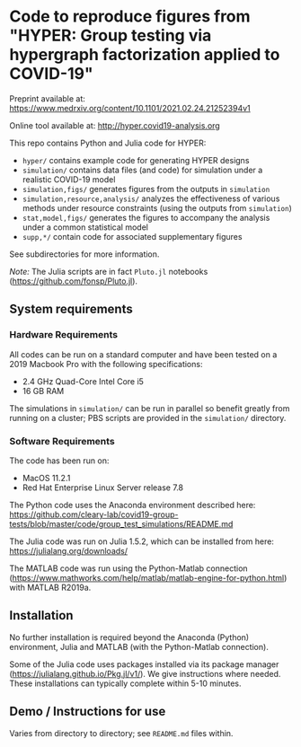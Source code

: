 # Code to reproduce figures from "HYPER: Group testing via hypergraph factorization applied to COVID-19"

Preprint available at: https://www.medrxiv.org/content/10.1101/2021.02.24.21252394v1

Online tool available at: http://hyper.covid19-analysis.org

This repo contains Python and Julia code for HYPER:
+ `hyper/` contains example code for generating HYPER designs
+ `simulation/` contains data files (and code) for simulation under a realistic COVID-19 model
+ `simulation,figs/` generates figures from the outputs in `simulation`
+ `simulation,resource,analysis/` analyzes the effectiveness of various methods under resource constraints (using the outputs from `simulation`)
+ `stat,model,figs/` generates the figures to accompany the analysis under a common statistical model
+ `supp,*/` contain code for associated supplementary figures

See subdirectories for more information.

*Note:* The Julia scripts are in fact `Pluto.jl` notebooks (https://github.com/fonsp/Pluto.jl).

## System requirements

### Hardware Requirements

All codes can be run on a standard computer and have been tested on a 2019 Macbook Pro with the following specifications:
+ 2.4 GHz Quad-Core Intel Core i5
+ 16 GB RAM

The simulations in `simulation/` can be run in parallel so benefit greatly from running on a cluster;
PBS scripts are provided in the `simulation/` directory.

### Software Requirements

The code has been run on:
+ MacOS 11.2.1
+ Red Hat Enterprise Linux Server release 7.8

The Python code uses the Anaconda environment described here:
https://github.com/cleary-lab/covid19-group-tests/blob/master/code/group_test_simulations/README.md

The Julia code was run on Julia 1.5.2, which can be installed from here:
https://julialang.org/downloads/

The MATLAB code was run using the Python-Matlab connection (https://www.mathworks.com/help/matlab/matlab-engine-for-python.html)
with MATLAB R2019a.

## Installation

No further installation is required beyond the Anaconda (Python) environment,
Julia and MATLAB (with the Python-Matlab connection).

Some of the Julia code uses packages installed via its package manager (https://julialang.github.io/Pkg.jl/v1/).
We give instructions where needed.
These installations can typically complete within 5-10 minutes.

## Demo / Instructions for use

Varies from directory to directory; see `README.md` files within.
